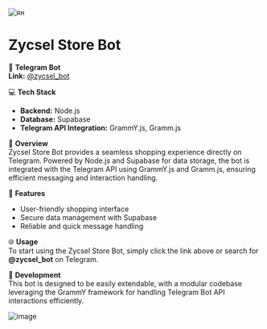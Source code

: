 ![ян](https://github.com/user-attachments/assets/151105a8-8554-4204-880a-72fb299aa602)

# Zycsel Store Bot

📱 **Telegram Bot**  
**Link:** [@zycsel_bot](https://t.me/zycsel_bot)  

💻 **Tech Stack**  
- **Backend:** Node.js  
- **Database:** Supabase  
- **Telegram API Integration:** GrammY.js, Gramm.js  

🚀 **Overview**  
Zycsel Store Bot provides a seamless shopping experience directly on Telegram. Powered by Node.js and Supabase for data storage, the bot is integrated with the Telegram API using GrammY.js and Gramm.js, ensuring efficient messaging and interaction handling.  

🤖 **Features**  
- User-friendly shopping interface
- Secure data management with Supabase
- Reliable and quick message handling  

🌐 **Usage**  
To start using the Zycsel Store Bot, simply click the link above or search for **@zycsel_bot** on Telegram.

📂 **Development**  
This bot is designed to be easily extendable, with a modular codebase leveraging the GrammY framework for handling Telegram Bot API interactions efficiently.

![image](https://github.com/user-attachments/assets/24de1c0e-c126-4cca-9913-2e735ba27f41)

